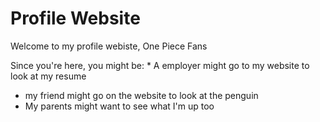# Profile Website

Welcome to my profile webiste, One Piece Fans
<!-- enter your target audience after the comma above -->

Since you're here, you might be: * A employer might go to my website to look at my resume
* my friend might go on the website to look at the penguin
* My parents might want to see what I'm up too
<!-- make a bulleted list of 3 fictional visitors to your site. Include a few detials about them that could impact how you design for them. For each visitor, assign a task or goal they have for visiting your profile website -->


